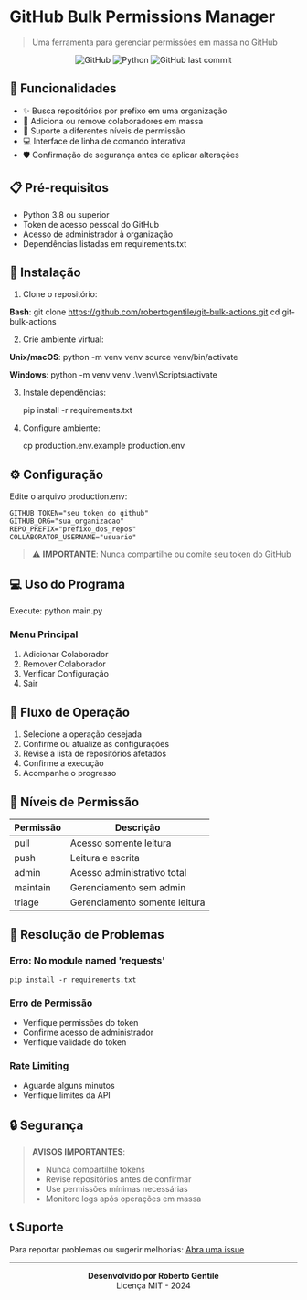 # GitHub Bulk Permissions Manager

> Uma ferramenta para gerenciar permissões em massa no GitHub

<div align="center">

![GitHub](https://img.shields.io/github/license/robertogentile/github-bulk-insert)
![Python](https://img.shields.io/badge/python-3.8+-blue.svg)
![GitHub last commit](https://img.shields.io/github/last-commit/robertogentile/github-bulk-insert)

</div>

## 🚀 Funcionalidades

- ✨ Busca repositórios por prefixo em uma organização
- 👥 Adiciona ou remove colaboradores em massa
- 🔐 Suporte a diferentes níveis de permissão
- 💻 Interface de linha de comando interativa
- 🛡️ Confirmação de segurança antes de aplicar alterações

## 📋 Pré-requisitos

- Python 3.8 ou superior
- Token de acesso pessoal do GitHub
- Acesso de administrador à organização
- Dependências listadas em requirements.txt

## 🚀 Instalação

1. Clone o repositório:

**Bash**:
    git clone https://github.com/robertogentile/git-bulk-actions.git
    cd git-bulk-actions

2. Crie ambiente virtual:

**Unix/macOS**:
   python -m venv venv
   source venv/bin/activate

**Windows**:
   python -m venv venv
   .\venv\Scripts\activate

3. Instale dependências:

    pip install -r requirements.txt

4. Configure ambiente:

    cp production.env.example production.env

## ⚙️ Configuração

Edite o arquivo production.env:

    GITHUB_TOKEN="seu_token_do_github"
    GITHUB_ORG="sua_organizacao"
    REPO_PREFIX="prefixo_dos_repos"
    COLLABORATOR_USERNAME="usuario"

> ⚠️ **IMPORTANTE**: Nunca compartilhe ou comite seu token do GitHub

## 💻 Uso do Programa

Execute:
    python main.py

### Menu Principal

1. Adicionar Colaborador
2. Remover Colaborador
3. Verificar Configuração
4. Sair

## 🔄 Fluxo de Operação

1. Selecione a operação desejada
2. Confirme ou atualize as configurações
3. Revise a lista de repositórios afetados
4. Confirme a execução
5. Acompanhe o progresso

## 🔑 Níveis de Permissão

| Permissão | Descrição |
|-----------|-----------|
| pull      | Acesso somente leitura |
| push      | Leitura e escrita |
| admin     | Acesso administrativo total |
| maintain  | Gerenciamento sem admin |
| triage    | Gerenciamento somente leitura |

## 🐛 Resolução de Problemas

### Erro: No module named 'requests'
    pip install -r requirements.txt

### Erro de Permissão
- Verifique permissões do token
- Confirme acesso de administrador
- Verifique validade do token

### Rate Limiting
- Aguarde alguns minutos
- Verifique limites da API

## 🔒 Segurança

> **AVISOS IMPORTANTES**:
> - Nunca compartilhe tokens
> - Revise repositórios antes de confirmar
> - Use permissões mínimas necessárias
> - Monitore logs após operações em massa

## 📞 Suporte

Para reportar problemas ou sugerir melhorias:
[Abra uma issue](https://github.com/robertogentile/git-bulk-actions/issues)

---

<div align="center">

**Desenvolvido por Roberto Gentile**  
Licença MIT - 2024

</div>
